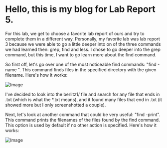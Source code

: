# Hello, this is my blog for Lab Report 5.

For this lab, we get to choose a favorite lab report of ours and try to complete them in a different way. Personally, my favorite lab was lab report 3 because we were able to go a little deeper into on of the three commands we had learned then: grep, find and less. I chose to go deeper into the grep command, but this time, I want to go learn more about the find command.

So first off, let's go over one of the most noticeable find commands: "find <directory> -name <filename>". This command finds files in the specified directory with the 
given filename. Here's how it works:

![Image](https://raw.githubusercontents.com/a7mohamed/cse15l-lab-reports/main/FindCommand.png)

I've decided to look into the berlitz1/ file and search for any file that ends in .txt (which is what the *.txt means), and it found many files that end in .txt (it showed more but I only screenshotted a couple).

Next, let's look at another command that could be very useful: "find <directory> -print". This command prints the filenames of the files found by the find command. This option is used by default if no other action is specified. Here's how it works:

![Image](https://raw.githubusercontents.com/a7mohamed/cse15l-lab-reports/main/FindCommand2.png)
